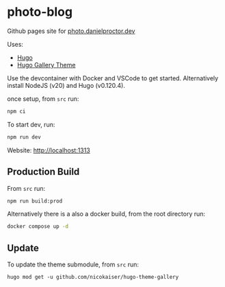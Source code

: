 # photo-blog

Github pages site for [photo.danielproctor.dev](https://photo.danielproctor.dev)

Uses:

- [Hugo](https://gohugo.io)
- [Hugo Gallery Theme](https://github.com/nicokaiser/hugo-theme-gallery)

Use the devcontainer with Docker and VSCode to get started. Alternatively install NodeJS (v20) and Hugo (v0.120.4).

once setup, from `src` run:

```bash
npm ci
```

To start dev, run:

```bash
npm run dev
```

Website: [http://localhost:1313](http://localhost:1313/)

## Production Build

From `src` run:

```bash
npm run build:prod
```

Alternatively there is a also a docker build, from the root directory run:

```bash
docker compose up -d
```

## Update

To update the theme submodule, from `src` run:

```
hugo mod get -u github.com/nicokaiser/hugo-theme-gallery
```
